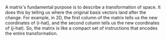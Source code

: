  A matrix's fundamental purpose is to describe a transformation of space. It does this by telling us where the original basis vectors land after the change. For example, in 2D, the first column of the matrix tells us the new coordinates of (i-hat), and the second column tells us the new coordinates of (j-hat). So, the matrix is like a compact set of instructions that encodes the entire transformation. 
